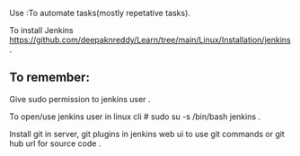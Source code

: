 Use :To automate tasks(mostly repetative tasks).

To install Jenkins https://github.com/deepaknreddy/Learn/tree/main/Linux/Installation/jenkins .

## To remember:
Give sudo permission to jenkins user .

To open/use jenkins user in linux cli # sudo su -s /bin/bash jenkins .

Install git in server, git plugins in jenkins web ui to use git commands or git hub url for source code .
